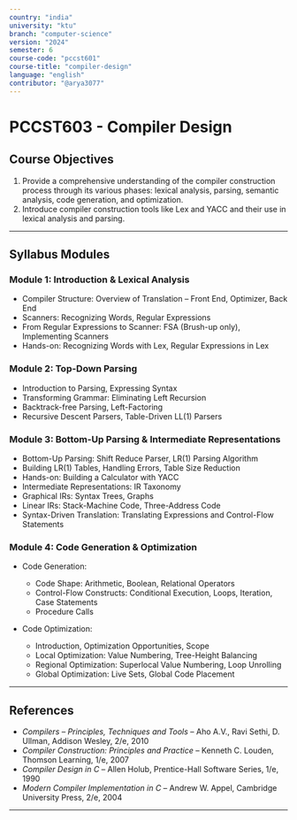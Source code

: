 ```yaml
---
country: "india"
university: "ktu"
branch: "computer-science"
version: "2024"
semester: 6
course-code: "pccst601"
course-title: "compiler-design"
language: "english"
contributor: "@arya3077"
---
```


# PCCST603 - Compiler Design

## Course Objectives

1. Provide a comprehensive understanding of the compiler construction process through its various phases: lexical analysis, parsing, semantic analysis, code generation, and optimization.
2. Introduce compiler construction tools like Lex and YACC and their use in lexical analysis and parsing.

---

## Syllabus Modules

### Module 1: Introduction & Lexical Analysis

- Compiler Structure: Overview of Translation – Front End, Optimizer, Back End
- Scanners: Recognizing Words, Regular Expressions
- From Regular Expressions to Scanner: FSA (Brush-up only), Implementing Scanners
- Hands-on: Recognizing Words with Lex, Regular Expressions in Lex

### Module 2: Top-Down Parsing

- Introduction to Parsing, Expressing Syntax
- Transforming Grammar: Eliminating Left Recursion
- Backtrack-free Parsing, Left-Factoring
- Recursive Descent Parsers, Table-Driven LL(1) Parsers

### Module 3: Bottom-Up Parsing & Intermediate Representations

- Bottom-Up Parsing: Shift Reduce Parser, LR(1) Parsing Algorithm
- Building LR(1) Tables, Handling Errors, Table Size Reduction
- Hands-on: Building a Calculator with YACC
- Intermediate Representations: IR Taxonomy
- Graphical IRs: Syntax Trees, Graphs
- Linear IRs: Stack-Machine Code, Three-Address Code
- Syntax-Driven Translation: Translating Expressions and Control-Flow Statements

### Module 4: Code Generation & Optimization

- Code Generation:
  - Code Shape: Arithmetic, Boolean, Relational Operators
  - Control-Flow Constructs: Conditional Execution, Loops, Iteration, Case Statements
  - Procedure Calls

- Code Optimization:
  - Introduction, Optimization Opportunities, Scope
  - Local Optimization: Value Numbering, Tree-Height Balancing
  - Regional Optimization: Superlocal Value Numbering, Loop Unrolling
  - Global Optimization: Live Sets, Global Code Placement

---

## References

- *Compilers – Principles, Techniques and Tools* – Aho A.V., Ravi Sethi, D. Ullman, Addison Wesley, 2/e, 2010
- *Compiler Construction: Principles and Practice* – Kenneth C. Louden, Thomson Learning, 1/e, 2007
- *Compiler Design in C* – Allen Holub, Prentice-Hall Software Series, 1/e, 1990
- *Modern Compiler Implementation in C* – Andrew W. Appel, Cambridge University Press, 2/e, 2004

---
